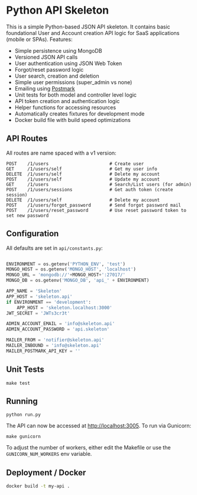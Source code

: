 
# Python API Skeleton

This is a simple Python-based JSON API skeleton. It contains basic foundational User and Account creation API logic for SaaS applications (mobile or SPAs). Features:

* Simple persistence using MongoDB
* Versioned JSON API calls
* User authentication using JSON Web Token
* Forgot/reset password logic
* User search, creation and deletion
* Simple user permissions (super_admin vs none)
* Emailing using [Postmark](http://postmarkapp.com)
* Unit tests for both model and controller level logic
* API token creation and authentication logic
* Helper functions for accessing resources
* Automatically creates fixtures for development mode
* Docker build file with build speed optimizations

## API Routes


All routes are name spaced with a v1 version:

```
POST    /1/users                       # Create user
GET     /1/users/self                  # Get my user info
DELETE  /1/users/self                  # Delete my account
POST    /1/users/self                  # Update my account
GET     /1/users                       # Search/List users (for admin)
POST    /1/users/sessions              # Get auth token (create session)
DELETE  /1/users/self                  # Delete my account
POST    /1/users/forgot_password       # Send forgot password mail
POST    /1/users/reset_password        # Use reset password token to set new password
```

## Configuration

All defaults are set in `api/constants.py`:

```python

ENVIRONMENT = os.getenv('PYTHON_ENV', 'test')
MONGO_HOST = os.getenv('MONGO_HOST', 'localhost')
MONGO_URL = 'mongodb://'+MONGO_HOST+':27017/'
MONGO_DB = os.getenv('MONGO_DB', 'api_' + ENVIRONMENT)

APP_NAME = 'Skeleton'
APP_HOST = 'skeleton.api'
if ENVIRONMENT == 'development':
    APP_HOST = 'skeleton.localhost:3000'
JWT_SECRET = 'JWTs3cr3t'

ADMIN_ACCOUNT_EMAIL = 'info@skeleton.api'
ADMIN_ACCOUNT_PASSWORD = 'api.skeleton'

MAILER_FROM = 'notifier@skeleton.api'
MAILER_INBOUND = 'info@skeleton.api'
MAILER_POSTMARK_API_KEY = ''
```

## Unit Tests

```
make test
```

## Running

```
python run.py
```

The API can now be accessed at [http://localhost:3005](http://localhost:3005). To run via Gunicorn:

```
make gunicorn
```

To adjust the number of workers, either edit the Makefile or use the `GUNICORN_NUM_WORKERS` env variable.

## Deployment / Docker

```bash
docker build -t my-api .
```
